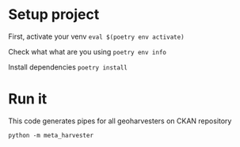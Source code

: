 # Setup project

First, activate your venv
`eval $(poetry env activate)`

Check what what are you using
`poetry env info`

Install dependencies
`poetry install`

# Run it
This code generates pipes for all geoharvesters on CKAN repository

`python -m meta_harvester`
